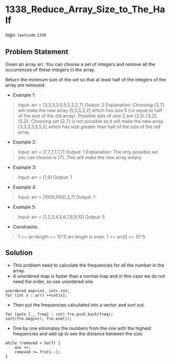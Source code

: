 # 1338_Reduce_Array_Size_to_The_Half
###### tags: `leetcode` `1338`
## Problem Statement
Given an array arr.  You can choose a set of integers and remove all the occurrences of these integers in the array.

Return the minimum size of the set so that at least half of the integers of the array are removed.

- Example 1:

> Input: arr = [3,3,3,3,5,5,5,2,2,7]
Output: 2
Explanation: Choosing {3,7} will make the new array [5,5,5,2,2] which has size 5 (i.e equal to half of the size of the old array).
Possible sets of size 2 are {3,5},{3,2},{5,2}.
Choosing set {2,7} is not possible as it will make the new array [3,3,3,3,5,5,5] which has size greater than half of the size of the old array.
- Example 2:

> Input: arr = [7,7,7,7,7,7]
Output: 1
Explanation: The only possible set you can choose is {7}. This will make the new array empty.
- Example 3:

> Input: arr = [1,9]
Output: 1
- Example 4:

> Input: arr = [1000,1000,3,7]
Output: 1
- Example 5:

> Input: arr = [1,2,3,4,5,6,7,8,9,10]
Output: 5

- Constraints:

> 1 <= arr.length <= 10^5
arr.length is even.
1 <= arr[i] <= 10^5
## Solution
- This problem need to calculate the frequencies for all the number in the array.
- A unordered map is faster than a normal map and in this case we do not need the order, so use unordered one.
```cpp=
unordered_map<int, int> cnt;
for (int x : arr) ++cnt[x];
```
- Then put the frequencies calculated into a vector and sort out.

```cpp=
for (auto [_, freq] : cnt) fre.push_back(freq);
sort(fre.begin(), fre.end());
```
- One by one eliminates the numbers from the one with the highest frequencies and add up to see the distance between the size.

```cpp=
while (removed < half) {
    ans ++;
    removed += fre[i--];
}
```